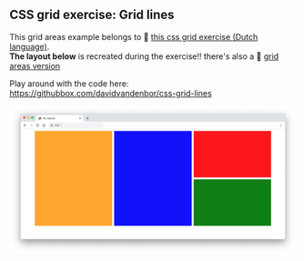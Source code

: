 ## CSS grid exercise: Grid lines

This grid areas example belongs to 🔗 [this css grid exercise (Dutch language)](https://davidvandenbor.github.io/playgrounds/oefening-css-grid/index.html).  
**The layout below** is recreated during the exercise!! there's also a 🔗 [grid areas version](https://github.com/davidvandenbor/css-grid-areas)

Play around with the code here: https://githubbox.com/davidvandenbor/css-grid-lines

![](grid-exercise.png)
